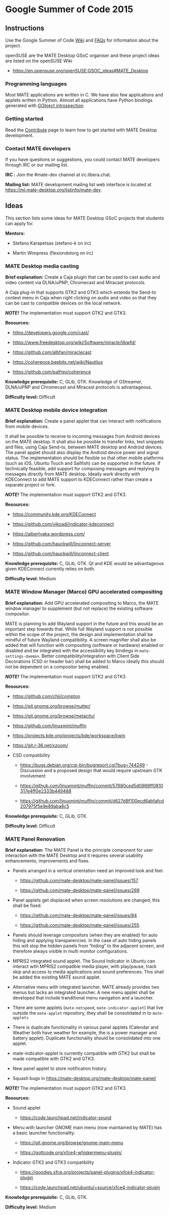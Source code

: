 # Google Summer of Code 2015

## Instructions

Use the Google Summer of Code [Wiki](https://code.google.com/p/google-summer-of-code/) and
[FAQs](https://www.google-melange.com/document/show/gsoc_program/google/gsoc2013/help_page) for
information about the project.

openSUSE are the MATE Desktop GSoC organiser and these project ideas are
listed on the openSUSE Wiki

  * <https://en.opensuse.org/openSUSE:GSOC_ideas#MATE_Desktop>

### Programming languages

Most MATE applications are written in C. We have also few applications and
applets written in Python. Almost all applications have Python bindings
generated with [GObject introspection](https://live.gnome.org/GObjectIntrospection).

### Getting started

Read the [Contribute](./contribute) page to learn how to get
started with MATE Desktop development.

### Contact MATE developers

If you have questions or suggestions, you could contact MATE developers
through IRC or our mailing list.

**IRC :** Join the #mate-dev channel at irc.libera.chat.

**Mailing list:** MATE development mailing list web interface is located at
<https://ml.mate-desktop.org/listinfo/mate-dev>.

## Ideas

This section lists some ideas for MATE Desktop GSoC projects that students can
apply for.

**Mentors:**

  * Stefano Karapetsas (stefano-k on irc)

  * Martin Wimpress (flexiondotorg on irc)

### MATE Desktop media casting

**Brief explanation:** Create a Caja plugin that can be used to cast audio and
video content via DLNA/uPNP, Chromecast and Miracast protocols.

A Caja plug-in that supports GTK2 and GTK3 which extends the Send-to context
menu in Caja when right clicking on audio and video so that they can be cast
to compatible devices on the local network.

_**NOTE!**_ The implementation must support GTK2 and GTK3.

**Resources:**

  * <https://developers.google.com/cast/>

  * <https://www.freedesktop.org/wiki/Software/miracle/libwfd/>

  * <https://github.com/albfan/miraclecast>

  * <https://coherence.beebits.net/wiki/Nautilus>

  * <https://github.com/palfrey/coherence>

**Knowledge prerequisite:** C, GLib, GTK. Knowledge of GStreamer, DLNA/uPNP
and Chromecast and Miracast protocols is advantageous.

**Difficulty level:** Difficult

### MATE Desktop mobile device integration

**Brief explanation:** Create a panel applet that can interact with
notifications from mobile devices.

It shall be possible to receive to incoming messages from Android devices on
the MATE desktop. It shall also be possible to transfer links, text snippets
and files, using Caja Send-to, between MATE desktop and Android devices. The
panel applet should also display the Android device power and signal status.
The implementation should be flexible so that other mobile platforms (such as
iOS, Ubuntu Touch and Sailfish) can be supported in the future. If technically
feasible, add support for composing messages and replying to messages directly
from MATE desktop. Ideally work directly with KDEConnect to add MATE support
to KDEConnect rather than create a separate project or fork.

_**NOTE!**_ The implementation must support GTK2 and GTK3.

**Resources:**

  * <https://community.kde.org/KDEConnect>

  * <https://github.com/vikoadi/indicator-kdeconnect>

  * <https://albertvaka.wordpress.com/>

  * <https://github.com/hauckwill/linconnect-server>

  * <https://github.com/hauckwill/linconnect-client>

**Knowledge prerequisite:** C, GLib, GTK. Qt and KDE would be advantageous
given KDEConnect currently relies on both.

**Difficulty level:** Medium

### MATE Window Manager (Marco) GPU accelerated compositing

**Brief explanation:** Add GPU accelerated compositing to Marco, the MATE
window manager to supplement (but not replace) the existing software
compositor.

MATE is planning to add Wayland support in the future and this would be an
important step towards that. While full Wayland support is not possible within
the scope of the project, the design and implementation shall be mindful of
future Wayland compatibility. A screen magnifier shall also be added that will
function with compositing (software or hardware) enabled or disabled and be
integrated with the accessibility key bindings in `mate-settings-daemon`.
Better compatibility/integration with Client Side Decorations (CSD or header
bar) shall be added to Marco ideally this should not be dependent on a
compositor being enabled.

_**NOTE!**_ The implementation must support GTK2 and GTK3.

**Resources:**

  * <https://github.com/chjj/compton>

  * <https://git.gnome.org/browse/mutter/>

  * <https://git.gnome.org/browse/metacity/>

  * <https://github.com/linuxmint/muffin>

  * <https://projects.kde.org/projects/kde/workspace/kwin>

  * <https://git.r-36.net/xzoom/>

  * CSD compatibility

    * <https://bugs.debian.org/cgi-bin/bugreport.cgi?bug=744249> \- Discussion and a proposed design that would require upstream GTK involvement

    * <https://github.com/linuxmint/muffin/commit/57680ced5d0989ff0810317e4ff0e2333b449488>

    * <https://github.com/linuxmint/muffin/commit/d627d8f100ecd6abfafcd207975f5e9e89aba8c5>

**Knowledge prerequisite:** C, GLib, GTK.

**Difficulty level:** Difficult

### MATE Panel Renovation

**Brief explanation:** The MATE Panel is the principle component for user
interaction with the MATE Desktop and it requires several usability
enhancements, improvements and fixes.

  * Panels arranged in a vertical orientation need an improved look and feel.

    * <https://github.com/mate-desktop/mate-panel/issues/157>

    * <https://github.com/mate-desktop/mate-panel/issues/269>

  * Panel applets get displaced when screen resolutions are changed, this shall be fixed.

    * <https://github.com/mate-desktop/mate-panel/issues/84>

    * <https://github.com/mate-desktop/mate-panel/issues/255>

  * Panels should leverage compositors (when they are enabled) for auto hiding and applying transparencies. In the case of auto hiding panels this will stop the hidden panels from “hiding” to the adjacent screen, and therefore always visible in multi monitor configurations.

  * MPRIS2 integrated sound applet. The Sound Indicator in Ubuntu can interact with MPRIS2 compatible media player, with play/pause, track skip and access to media applications and sound preferences. This shall be added the existing MATE sound applet.

  * Alternative menu with integrated launcher. MATE already provides two menus but lacks an integrated launcher. A new menu applet shall be developed that include tranditional menu navigation and a launcher.

  * There are some applets (`mate-netspeed`, `mate-indicator-applet`) that live outside the `mate-applet` repository, they shall be consolidated in to `mate-applets`

  * There is duplicate functionality in various panel applets (Calendar and Weather both have weather for example, the is a power manager and battery applet). Duplicate functionality should be consolidated into one applet.

  * mate-indicator-applet is currently compatible with GTK2 but shall be made compatible with GTK2 and GTK3.

  * New panel applet to store notification history.

  * Squash bugs in <https://mate-desktop.org/mate-desktop/mate-panel/>

_**NOTE!**_ The implementation must support GTK2 and GTK3.

**Resources:**

  * Sound applet

    * <https://code.launchpad.net/indicator-sound>

  * Menu with launcher GNOME main menu (now maintained by MATE) has a basic launcher functionality.

    * <https://git.gnome.org/browse/gnome-main-menu>

    * <https://gottcode.org/xfce4-whiskermenu-plugin/>

  * Indicator GTK2 and GTK3 compatibility

    * <https://goodies.xfce.org/projects/panel-plugins/xfce4-indicator-plugin>

    * <https://code.launchpad.net/ubuntu/+source/xfce4-indicator-plugin>

**Knowledge prerequisite:** C, GLib, GTK.

**Difficulty level:** Medium

